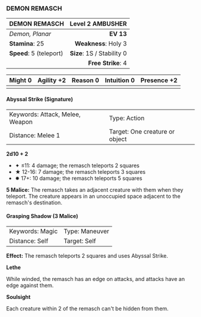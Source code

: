 ### DEMON REMASCH

| DEMON REMASCH           |       **Level 2 AMBUSHER** |
| :---------------------- | -------------------------: |
| *Demon, Planar*         |                  **EV 13** |
| **Stamina**: 25         |       **Weakness**: Holy 3 |
| **Speed**: 5 (teleport) | **Size**: 1S / Stability 0 |
|                         |         **Free Strike**: 4 |

| **Might** 0 | **Agility** +2 | **Reason** 0 | **Intuition** 0 | **Presence** +2 |
| ----------- | -------------- | ------------ | --------------- | --------------- |
|             |                |              |                 |                 |

#### Abyssal Strike (Signature)

|                                 |                                |
| :------------------------------ | :----------------------------- |
| Keywords: Attack, Melee, Weapon | Type: Action                   |
| Distance: Melee 1               | Target: One creature or object |

**2d10 + 2**

- ✦ ≤11: 4 damage; the remasch teleports 2 squares
- ★ 12-16: 7 damage; the remasch teleports 3 squares
- ✸ 17+: 10 damage; the remasch teleports 5 squares

**5 Malice:** The remasch takes an adjacent creature with them when they teleport. The creature appears in an unoccupied space adjacent to the remasch's destination.

#### Grasping Shadow (3 Malice)

|                 |                |
| :-------------- | :------------- |
| Keywords: Magic | Type: Maneuver |
| Distance: Self  | Target: Self   |

**Effect:** The remasch teleports 2 squares and uses Abyssal Strike.

**Lethe**

While winded, the remasch has an edge on attacks, and attacks have an edge against them.

**Soulsight**

Each creature within 2 of the remasch can't be hidden from them.

